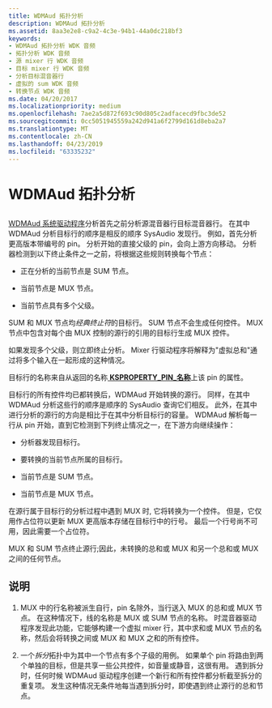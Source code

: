 ```yaml
---
title: WDMAud 拓扑分析
description: WDMAud 拓扑分析
ms.assetid: 8aa3e2e8-c9a2-4c3e-94b1-44a0dc218bf3
keywords:
- WDMAud 拓扑分析 WDK 音频
- 拓扑分析 WDK 音频
- 源 mixer 行 WDK 音频
- 目标 mixer 行 WDK 音频
- 分析目标混音器行
- 虚拟的 sum WDK 音频
- 转换节点 WDK 音频
ms.date: 04/20/2017
ms.localizationpriority: medium
ms.openlocfilehash: 7ae2a5d872f693c90d805c2adfacecd9fbc3de52
ms.sourcegitcommit: 0cc5051945559a242d941a6f2799d161d8eba2a7
ms.translationtype: MT
ms.contentlocale: zh-CN
ms.lasthandoff: 04/23/2019
ms.locfileid: "63335232"
---
```

# <a name="wdmaud-topology-parsing"></a>WDMAud 拓扑分析


## <span id="wdmaud_topology_parsing"></span><span id="WDMAUD_TOPOLOGY_PARSING"></span>


[WDMAud 系统驱动程序](user-mode-wdm-audio-components.md#wdmaud_system_driver)分析首先之前分析源混音器行目标混音器行。 在其中 WDMAud 分析目标行的顺序是相反的顺序 SysAudio 发现行。 例如，首先分析更高版本带编号的 pin。 分析开始的直接父级的 pin，会向上游方向移动。 分析器检测到以下终止条件之一之前，将根据这些规则转换每个节点：

-   正在分析的当前节点是 SUM 节点。

-   当前节点是 MUX 节点。

-   当前节点具有多个父级。

SUM 和 MUX 节点均*经典终止符*的目标行。 SUM 节点不会生成任何控件。 MUX 节点中包含对每个由 MUX 控制的源行的引用的目标行生成 MUX 控件。

如果发现多个父级，则立即终止分析。 Mixer 行驱动程序将解释为"虚拟总和"通过将多个输入在一起形成的这种情况。

目标行的名称来自从返回的名称[ **KSPROPERTY\_PIN\_名称**](https://msdn.microsoft.com/library/windows/hardware/ff565203)上该 pin 的属性。

目标行的所有控件均已都转换后，WDMAud 开始转换的源行。 同样，在其中 WDMAud 分析这些行的顺序是顺序的 SysAudio 查询它们相反。 此外，在其中进行分析的源行的方向是相比于在其中分析目标行的容量。 WDMAud 解析每一行从 pin 开始，直到它检测到下列终止情况之一，在下游方向继续操作：

-   分析器发现目标行。

-   要转换的当前节点所属的目标行。

-   当前节点是 SUM 节点。

-   当前节点是 MUX 节点。

在源行属于目标行的分析过程中遇到 MUX 时, 它将转换为一个控件。 但是，它仅用作占位符以更新 MUX 更高版本存储在目标行中的行号。 最后一个行号尚不可用，因此需要一个占位符。

MUX 和 SUM 节点终止源行;因此，未转换的总和或 MUX 和另一个总和或 MUX 之间的任何节点。

## <a name="span-idnotesspanspan-idnotesspanspan-idnotesspannotes"></a><span id="Notes"></span><span id="notes"></span><span id="NOTES"></span>说明


1.  MUX 中的行名称被派生自行，pin 名除外，当行送入 MUX 的总和或 MUX 节点。 在这种情况下，线的名称是 MUX 或 SUM 节点的名称。 时混音器驱动程序发现此功能，它能够构建一个虚拟 mixer 行，其中求和或 MUX 节点的名称，然后会将转换之间或 MUX 和 MUX 之和的所有控件。

2.  一个*拆分*拓扑中为其中一个节点有多个子级的用例。 如果单个 pin 将路由到两个单独的目标，但是共享一些公共控件，如音量或静音，这很有用。 遇到拆分时，任何时候 WDMAud 驱动程序创建一个新行和所有控件都分析截至拆分的重复项。 发生这种情况无条件地每当遇到拆分时，即使遇到终止源行的总和节点。

 

 




